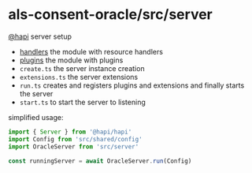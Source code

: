 # als-consent-oracle/src/server
[@hapi](https://hapi.dev/) server setup


- [handlers](handlers/README.md) the module with resource handlers
- [plugins](plugins/README.md) the module with plugins
- `create.ts` the server instance creation
- `extensions.ts` the server extensions
- `run.ts` creates and registers plugins and extensions and finally starts the server
- `start.ts` to start the server to listening

simplified usage:

```typescript
import { Server } from '@hapi/hapi'
import Config from 'src/shared/config'
import OracleServer from 'src/server'

const runningServer = await OracleServer.run(Config)
```
